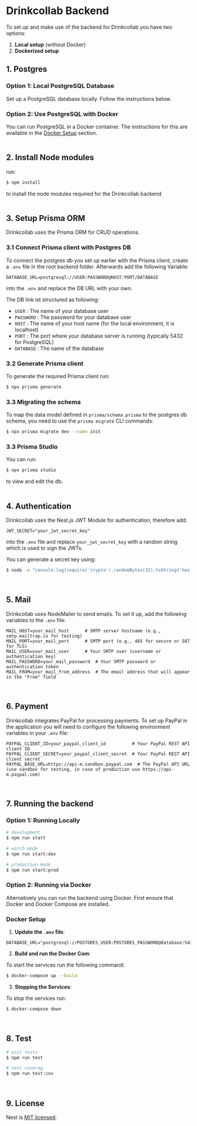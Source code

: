 # Drinkcollab Backend

To set up and make use of the backend for Drinkcollab you have two options:

1. **Local setup** (without Docker)
2. **Dockerized setup**

## 1. Postgres

### Option 1: Local PostgreSQL Database

Set up a PostgreSQL database locally. Follow the instructions below.

### Option 2: Use PostgreSQL with Docker

You can run PostgreSQL in a Docker container. The instructions for this are available in the [Docker Setup](#docker-setup) section.
<br/><br/>


## 2. Install Node modules

run:

```bash
$ npm install
```
to install the node modules required for the Drinkcollab backend
<br/><br/>


## 3. Setup Prisma ORM

Drinkcollab uses the Prisma ORM for CRUD operations. 

### 3.1 Connect Prisma client with Postgres DB

To connect the postgres db you set up earlier with the Prisma client, 
create a `.env` file in the root backend folder. Afterwards add the following Variable:
```
DATABASE_URL=postgresql://USER:PASSWORD@HOST:PORT/DATABASE
```
into the `.env` and replace the DB URL with your own.

The DB link ist structured as following:

- `USER` : The name of your database user
- `PASSWORD` : The password for your database user
- `HOST` : The name of your host name (for the local environment, it is localhost)
- `PORT` : The port where your database server is running (typically 5432 for PostgreSQL)
- `DATABASE` : The name of the database

### 3.2 Generate Prisma client

To generate the required Prisma client run:
```bash
$ npx prisma generate
```

### 3.3 Migrating the schema

To map the data model defined in `prisma/schema.prisma` to the postgres db schema, you need to use the `prisma migrate` CLI commands:

```bash
$ npx prisma migrate dev --name init
```

### 3.3 Prisma Studio

You can run:
```bash
$ npx prisma studio
```
to view and edit the db.
<br/><br/>


## 4. Authentication

Drinkcollab uses the Nest.js JWT Module for authentication, therefore add:
```
JWT_SECRET="your_jwt_secret_key"
```

into the `.env` file and replace `your_jwt_secret_key` with a random string which is used to sign the JWTs.

You can generate a secret key using: 
```bash
$ node -e "console.log(require('crypto').randomBytes(32).toString('hex'))"
```
<br/>

## 5. Mail

Drinkcollab uses NodeMailer to send emails. To set it up, add the following variables to the `.env` file:
```
MAIL_HOST=your_mail_host      # SMTP server hostname (e.g., smtp.mailtrap.io for testing)
MAIL_PORT=your_mail_port      # SMTP port (e.g., 465 for secure or 587 for TLS)
MAIL_USER=your_mail_user      # Your SMTP user (username or authentication key)
MAIL_PASSWORD=your_mail_password  # Your SMTP password or authentication token
MAIL_FROM=your_mail_from_address  # The email address that will appear in the "From" field
```
<br/>

## 6. Payment

Drinkcollab integrates PayPal for processing payments. To set up PayPal in the application you will need to configure the following environment variables in your `.env` file:
```
PAYPAL_CLIENT_ID=your_paypal_client_id          # Your PayPal REST API client ID
PAYPAL_CLIENT_SECRET=your_paypal_client_secret  # Your PayPal REST API client secret
PAYPAL_BASE_URL=https://api-m.sandbox.paypal.com  # The PayPal API URL (use sandbox for testing, in case of production use https://api-m.paypal.com)
```
<br/>

## 7. Running the backend

### Option 1: Running Locally

```bash
# development
$ npm run start

# watch mode
$ npm run start:dev

# production mode
$ npm run start:prod
```

### Option 2: Running via Docker

Alternatively you can run the backend using Docker. First ensure that Docker and Docker Compose are installed.

### Docker Setup

1. **Update the `.env` file**:
```
DATABASE_URL="postgresql://POSTGRES_USER:POSTGRES_PASSWORD@database:5432/POSTGRES_DB"
```

2. **Build and run the Docker Com**:

To start the services run the following command:
```bash
$ docker-compose up --build
```

3. **Stopping the Services**:

To stop the services run:
```bash
$ docker-compose down
```
<br/>

## 8. Test

```bash
# unit tests
$ npm run test

# test coverag
$ npm run test:cov
```
<br/>


## 9. License

Nest is [MIT licensed](LICENSE).
